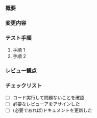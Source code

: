 ### 概要

<!-- 変更の目的や内容について簡潔に説明してください -->

### 変更内容

<!-- 具体的にどのような変更を行ったのか記載してください -->

### テスト手順

<!-- 動作確認の方法を具体的に記載してください -->

1. 手順 1
2. 手順 2

### レビュー観点

<!-- 特にレビューして欲しい箇所や、不安な点があれば記載してください -->

### チェックリスト

- [ ] コード実行して問題ないことを確認
- [ ] 必要なレビューアをアサインした
- [ ] (必要であれば)ドキュメントを更新した
